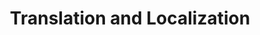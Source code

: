 ---
title: Translation and Localization
slug: translation-and-localization
taxonomy:
	tag: industry
content:
    items:
        '@taxonomy.industry': translation-and-localization
    order:
        by: date
        dir: desc
---